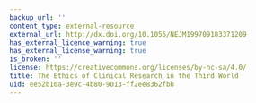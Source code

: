 ```yaml
---
backup_url: ''
content_type: external-resource
external_url: http://dx.doi.org/10.1056/NEJM199709183371209
has_external_licence_warning: true
has_external_license_warning: true
is_broken: ''
license: https://creativecommons.org/licenses/by-nc-sa/4.0/
title: The Ethics of Clinical Research in the Third World
uid: ee52b16a-3e9c-4b80-9013-ff2ee8362fbb
---
```

